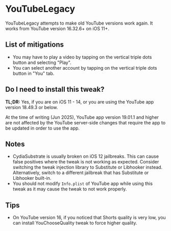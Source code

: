 # YouTubeLegacy

YouTubeLegacy attempts to make old YouTube versions work again. It works from YouTube version 16.32.6+ on iOS 11+.

## List of mitigations

- You may have to play a video by tapping on the vertical triple dots button and selecting "Play".
- You can select another account by tapping on the vertical triple dots button in "You" tab.

## Do I need to install this tweak?

**TL;DR:** Yes, if you are on iOS 11 - 14, or you are using the YouTube app version 18.49.3 or below.

At the time of writing (Jun 2025), YouTube app version 19.01.1 and higher are not affected by the YouTube server-side changes that require the app to be updated in order to use the app.

## Notes

- CydiaSubstrate is usually broken on iOS 12 jailbreaks. This can cause false positives where the tweak is not working as expected. Consider switching the tweak injection library to Substitute or Libhooker instead. Alternatively, switch to a different jailbreak that has Substitute or Libhooker built-in.
- You should not modify `Info.plist` of YouTube app while using this tweak as it may cause the tweak to not work properly.

## Tips

- On YouTube version 16, if you noticed that Shorts quality is very low, you can install YouChooseQuality tweak to force higher quality.
